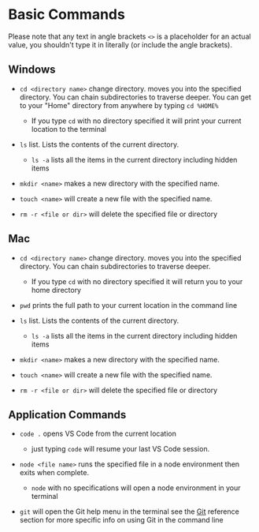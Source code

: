 # Basic Commands

Please note that any text in angle brackets `<>` is a placeholder for an actual value, you shouldn't type it in literally (or include the angle brackets).

## Windows

* `cd <directory name>` change directory. moves you into the specified directory. You can chain subdirectories to traverse deeper. You can get to your "Home" directory from anywhere by typing `cd %HOME%`
  * If you type `cd` with no directory specified it will print your current location to the terminal

* `ls` list. Lists the contents of the current directory.
  * `ls -a` lists all the items in the current directory including hidden items

* `mkdir <name>` makes a new directory with the specified name.

* `touch <name>` will create a new file with the specified name.

* `rm -r <file or dir>` will delete the specified file or directory

## Mac

* `cd <directory name>` change directory. moves you into the specified directory. You can chain subdirectories to traverse deeper.
  * If you type `cd` with no directory specified it will return you to your home directory

* `pwd` prints the full path to your current location in the command line

* `ls` list. Lists the contents of the current directory.
  * `ls -a` lists all the items in the current directory including hidden items

* `mkdir <name>` makes a new directory with the specified name.

* `touch <name>` will create a new file with the specified name.

* `rm -r <file or dir>` will delete the specified file or directory

## Application Commands

* `code .` opens VS Code from the current location
  * just typing `code` will resume your last VS Code session.

* `node <file name>` runs the specified file in a node environment then exits when complete.
  * `node` with no specifications will open a node environment in your terminal

* `git` will open the Git help menu in the terminal see the [Git](./git_commands.md) reference section for more specific info on using Git in the command line
